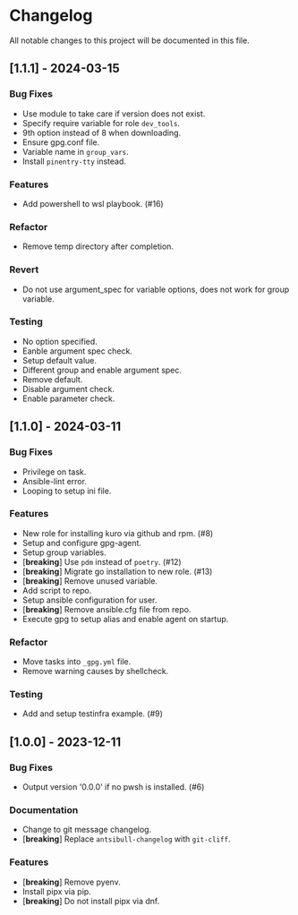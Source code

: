 # Changelog

All notable changes to this project will be documented in this file.

## [1.1.1] - 2024-03-15

### Bug Fixes

- Use module to take care if version does not exist.
- Specify require variable for role `dev_tools`.
- 9th option instead of 8 when downloading.
- Ensure gpg.conf file.
- Variable name in `group_vars`.
- Install `pinentry-tty` instead.

### Features

- Add powershell to wsl playbook. (#16)

### Refactor

- Remove temp directory after completion.

### Revert

- Do not use argument_spec for variable options, does not work for group variable.

### Testing

- No option specified.
- Eanble argument spec check.
- Setup default value.
- Different group and enable argument spec.
- Remove default.
- Disable argument check.
- Enable parameter check.

## [1.1.0] - 2024-03-11

### Bug Fixes

- Privilege on task.
- Ansible-lint error.
- Looping to setup ini file.

### Features

- New role for installing kuro via github and rpm. (#8)
- Setup and configure gpg-agent.
- Setup group variables.
- [**breaking**] Use `pdm` instead of `poetry`. (#12)
- [**breaking**] Migrate go installation to new role. (#13)
- [**breaking**] Remove unused variable.
- Add script to repo.
- Setup ansible configuration for user.
- [**breaking**] Remove ansible.cfg file from repo.
- Execute gpg to setup alias and enable agent on startup.

### Refactor

- Move tasks into `_gpg.yml` file.
- Remove warning causes by shellcheck.

### Testing

- Add and setup testinfra example. (#9)

## [1.0.0] - 2023-12-11

### Bug Fixes

- Output version '0.0.0' if no pwsh is installed. (#6)

### Documentation

- Change to git message changelog.
- [**breaking**] Replace `antsibull-changelog` with `git-cliff`.

### Features

- [**breaking**] Remove pyenv.
- Install pipx via pip.
- [**breaking**] Do not install pipx via dnf.

<!-- generated by git-cliff -->
